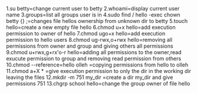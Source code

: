 1.su betty=change current user to betty
2.whoami=display current user name
3.groups=list  all groups user is in
4.sudo find / hello -exec chown betty {} \;=changes file hellos ownership from unknown dir to betty
5.touch hello=create a new empty file hello
6.chmod u+x hello=add execution permission to owner of hello
7.chmod ugo+x hello=add execution permission to hello users
8.chmod ug-rwx,o+rwx hello=removing all permissions from owner and group and giving others all permissions
9.chmod u+rwx,g+rx'o-r hello=adding all permissions to the owner,read exucute permission to group and removing read permission from others
10.chmod --reference=hello olleh =copying permissions from hello to olleh
11.chmod a+X * =give execution permission to only the dir in the working dir leaving the files
12.mkdir -m 751 my_dir =create a dir my_dir and give permissions 751
13.chgrp school hello=change the group owner of file hello 
